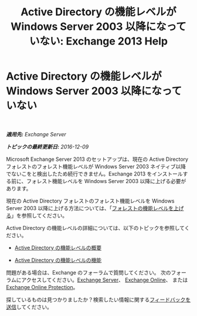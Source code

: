 ﻿---
title: 'Active Directory の機能レベルが Windows Server 2003 以降になっていない: Exchange 2013 Help'
TOCTitle: Active Directory の機能レベルが Windows Server 2003 以降になっていない
ms:assetid: 45f45976-62ac-4b6c-889a-ebd449402009
ms:mtpsurl: https://technet.microsoft.com/ja-jp/library/ms.exch.setupreadiness.forestlevelnotwin2003native(v=EXCHG.150)
ms:contentKeyID: 48269430
ms.date: 04/24/2018
mtps_version: v=EXCHG.150
ms.translationtype: HT
---

# Active Directory の機能レベルが Windows Server 2003 以降になっていない

 

_**適用先:** Exchange Server_

_**トピックの最終更新日:** 2016-12-09_

Microsoft Exchange Server 2013 のセットアップは、現在の Active Directory フォレストのフォレスト機能レベルが Windows Server 2003 ネイティブ以降でないこをと検出したため続行できません。Exchange 2013 をインストールする前に、フォレスト機能レベルを Windows Server 2003 以降に上げる必要があります。

現在の Active Directory フォレストのフォレスト機能レベルを Windows Server 2003 以降に上げる方法については、「[フォレストの機能レベルを上げる](https://go.microsoft.com/fwlink/p/?linkid=294831)」を参照してください。

Active Directory の機能レベルの詳細については、以下のトピックを参照してください。

  - [Active Directory の機能レベルの概要](https://go.microsoft.com/fwlink/p/?linkid=294832)

  - [Active Directory の機能レベルの機能](https://go.microsoft.com/fwlink/p/?linkid=294833)

問題がある場合は、Exchange のフォーラムで質問してください。 次のフォーラムにアクセスしてください。[Exchange Server](https://go.microsoft.com/fwlink/p/?linkid=60612)、 [Exchange Online](https://go.microsoft.com/fwlink/p/?linkid=267542)、 または [Exchange Online Protection](https://go.microsoft.com/fwlink/p/?linkid=285351)。

探しているものは見つかりましたか？検索したい情報に関する[フィードバックを送信](mailto:exsetuphelpfeedback@microsoft.com?subject=exchange%202013%20setup%20help%20feedback)してください。

